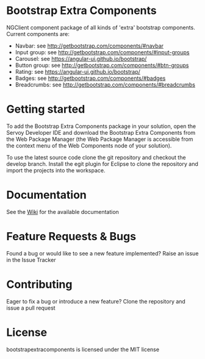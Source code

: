 # Bootstrap Extra Components

NGClient component package of all kinds of 'extra' bootstrap components. Current components are: 

* Navbar: see http://getbootstrap.com/components/#navbar
* Input group: see http://getbootstrap.com/components/#input-groups
* Carousel: see https://angular-ui.github.io/bootstrap/
* Button group: see http://getbootstrap.com/components/#btn-groups
* Rating: see https://angular-ui.github.io/bootstrap/
* Badges: see http://getbootstrap.com/components/#badges
* Breadcrumbs: see http://getbootstrap.com/components/#breadcrumbs

# Getting started

To add the Bootstrap Extra Components package in your solution, open the Servoy Developer IDE and download the Bootstrap Extra Components from the Web Package Manager (the Web Package Manager is accessible from the context menu of the Web Components node of your solution).

To use the latest source code clone the git repository and checkout the develop branch. Install the egit plugin for Eclipse to clone the repository and import the projects into the workspace.

# Documentation

See the [Wiki](https://github.com/Servoy/bootstrapextracomponents/wiki) for the available documentation

# Feature Requests & Bugs

Found a bug or would like to see a new feature implemented? Raise an issue in the Issue Tracker

# Contributing

Eager to fix a bug or introduce a new feature? Clone the repository and issue a pull request

# License

bootstrapextracomponents is licensed under the MIT license
